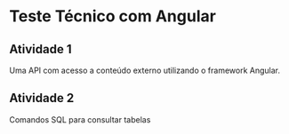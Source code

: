 # Teste Técnico com Angular
## Atividade 1
Uma API com acesso a conteúdo externo utilizando o framework Angular.

## Atividade 2
Comandos SQL para consultar tabelas
